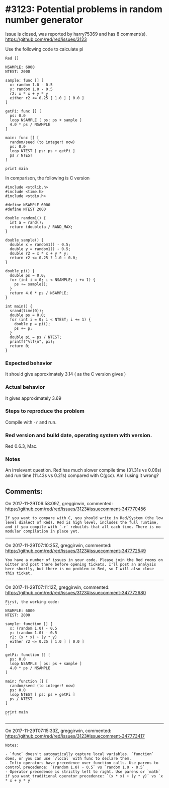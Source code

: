 
#3123: Potential problems in random number generator
================================================================================
Issue is closed, was reported by harry75369 and has 8 comment(s).
<https://github.com/red/red/issues/3123>

Use the following code to calculate pi
```
Red []

NSAMPLE: 6000
NTEST: 2000

sample: func [] [
  x: random 1.0 - 0.5
  y: random 1.0 - 0.5
  r2: x * x + y * y
  either r2 <= 0.25 [ 1.0 ] [ 0.0 ]
]

getPi: func [] [
  ps: 0.0
  loop NSAMPLE [ ps: ps + sample ]
  4.0 * ps / NSAMPLE
]

main: func [] [
  random/seed (to integer! now)
  ps: 0.0
  loop NTEST [ ps: ps + getPi ]
  ps / NTEST
]

print main
```

In comparison, the following is C version
```
#include <stdlib.h>
#include <time.h>
#include <stdio.h>

#define NSAMPLE 6000
#define NTEST 2000

double random1() {
  int a = rand();
  return (double)a / RAND_MAX;
}

double sample() {
  double x = random1() - 0.5;
  double y = random1() - 0.5;
  double r2 = x * x + y * y;
  return r2 <= 0.25 ? 1.0 : 0.0;
}

double pi() {
  double ps = 0.0;
  for (int i = 0; i < NSAMPLE; i += 1) {
    ps += sample();
  }
  return 4.0 * ps / NSAMPLE;
}

int main() {
  srand(time(0));
  double ps = 0.0;
  for (int i = 0; i < NTEST; i += 1) {
    double p = pi();
    ps += p;
  }
  double pi = ps / NTEST;
  printf("%lf\n", pi);
  return 0;
}
```
### Expected behavior

It should give approximately 3.14 ( as the C version gives )

### Actual behavior

It gives approximately 3.69

### Steps to reproduce the problem

Compile with `-r` and run.

### Red version and build date, operating system with version.

Red 0.6.3, Mac.

### Notes

An irrelevant question. Red has much slower compile time (31.31s vs 0.06s) and run time (11.43s vs 0.21s) compared with C(gcc). Am I using it wrong?


Comments:
--------------------------------------------------------------------------------

On 2017-11-29T06:58:09Z, greggirwin, commented:
<https://github.com/red/red/issues/3123#issuecomment-347770456>

    If you want to compare with C, you should write in Red/System (the low level dialect of Red). Red is high level, includes the full runtime, and if you compile with `-r` rebuilds that all each time. There is no modular compilation in place yet.

--------------------------------------------------------------------------------

On 2017-11-29T07:10:25Z, greggirwin, commented:
<https://github.com/red/red/issues/3123#issuecomment-347772549>

    You have a number of issues in your code. Please join the Red rooms on Gitter and post there before opening tickets. I'll post an analysis here shortly, but there is no problem in Red, so I will also close this ticket.

--------------------------------------------------------------------------------

On 2017-11-29T07:11:12Z, greggirwin, commented:
<https://github.com/red/red/issues/3123#issuecomment-347772680>

    First, the working code:
    ```
    NSAMPLE: 6000
    NTEST: 2000
    
    sample: function [] [
      x: (random 1.0) - 0.5
      y: (random 1.0) - 0.5
      r2: (x * x) + (y * y)
      either r2 <= 0.25 [ 1.0 ] [ 0.0 ]
    ]
    
    getPi: function [] [
      ps: 0.0
      loop NSAMPLE [ ps: ps + sample ]
      4.0 * ps / NSAMPLE
    ]
    
    main: function [] [
      random/seed (to integer! now)
      ps: 0.0
      loop NTEST [ ps: ps + getPi ]
      ps / NTEST
    ]
    
    print main
    ```

--------------------------------------------------------------------------------

On 2017-11-29T07:15:33Z, greggirwin, commented:
<https://github.com/red/red/issues/3123#issuecomment-347773417>

    Notes:
    
    - `func` doesn't automatically capture local variables. `function` does, or you can use `/local` with func to declare them.
    - Infix operators have precedence over function calls. Use parens to control precedence: `(random 1.0) - 0.5` vs `random 1.0 - 0.5`
    - Operator precedence is strictly left to right. Use parens or `math` if you want traditional operator precedence: `(x * x) + (y * y)` vs `x * x + y * y`

